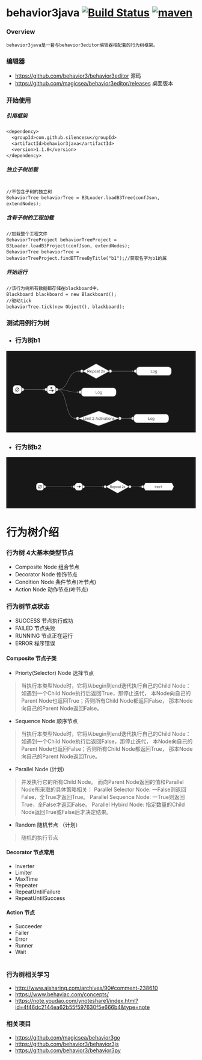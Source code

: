 # behavior3java [![Build Status](https://travis-ci.org/SilenceSu/behavior3java.svg?branch=master)](https://travis-ci.org/SilenceSu/behavior3java) [![maven](https://maven-badges.herokuapp.com/maven-central/com.github.silencesu/behavior3java/badge.svg)](https://search.maven.org/search?q=behavior3java)


### Overview 
    behavior3java是一套与behavior3editor编辑器相配套的行为树框架。

### 编辑器
- https://github.com/behavior3/behavior3editor  源码
- https://github.com/magicsea/behavior3editor/releases 桌面版本




### 开始使用

##### 引用框架
```
<dependency>
  <groupId>com.github.silencesu</groupId>
  <artifactId>behavior3java</artifactId>
  <version>1.1.0</version>
</dependency>

```

##### 独立子树加载

```

//不包含子树的独立树
BehaviorTree behaviorTree = B3Loader.loadB3Tree(confJson, extendNodes);
```

##### 含有子树的工程加载

```
//加载整个工程文件
BehaviorTreeProject behaviorTreeProject = B3Loader.loadB3Project(confJson, extendNodes);
BehaviorTree behaviorTree = behaviorTreeProject.findBTTreeByTitle("b1");//获取名字为b1的属

```

##### 开始运行
```
//该行为树所有数据都存储在blackboard中。
Blackboard blackboard = new Blackboard();
//驱动tick
behaviorTree.tick(new Object(), blackboard);

```

 
### 测试用例行为树

- ### 行为树b1

![行为树图](src/test/resources/tree1.png)

- ### 行为树b2

![行为树图](src/test/resources/tree2.png)





# 行为树介绍
### 行为树 4大基本类型节点

- Composite  Node   组合节点
- Decorator  Node   修饰节点
- Condition  Node   条件节点(叶节点)
- Action     Node   动作节点(叶节点)


###  行为树节点状态

- SUCCESS 节点执行成功
- FAILED  节点失败
- RUNNING 节点正在运行
- ERROR   程序错误


#### Composite 节点子类

- Priorty(Selector) Node   选择节点

>当执行本类型Node时，它将从begin到end迭代执行自己的Child Node：
如遇到一个Child Node执行后返回True，那停止迭代，
本Node向自己的Parent Node也返回True；否则所有Child Node都返回False，
那本Node向自己的Parent Node返回False。


- Sequence Node   顺序节点

>当执行本类型Node时，它将从begin到end迭代执行自己的Child Node：
如遇到一个Child Node执行后返回False，那停止迭代，
本Node向自己的Parent Node也返回False；否则所有Child Node都返回True，
那本Node向自己的Parent Node返回True。

 

- Parallel Node   (计划)

>并发执行它的所有Child Node。
而向Parent Node返回的值和Parallel Node所采取的具体策略相关：
Parallel Selector Node: 一False则返回False，全True才返回True。
Parallel Sequence Node: 一True则返回True，全False才返回False。
Parallel Hybird Node: 指定数量的Child Node返回True或False后才决定结果。

- Random 随机节点  （计划）

>随机的执行节点


#### Decorator 节点常用
- Inverter
- Limiter
- MaxTime
- Repeater
- RepeatUntilFailure
- RepeatUntilSuccess

#### Action 节点

- Succeeder
- Failer
- Error
- Runner
- Wait





#

### 行为树相关学习
- http://www.aisharing.com/archives/90#comment-238610
- https://www.behaviac.com/concepts/
- https://note.youdao.com/ynoteshare1/index.html?id=4f46dc2144ea62b55f597630f5e666b4&type=note

### 相关项目
- https://github.com/magicsea/behavior3go
- https://github.com/behavior3/behavior3js
- https://github.com/behavior3/behavior3py
